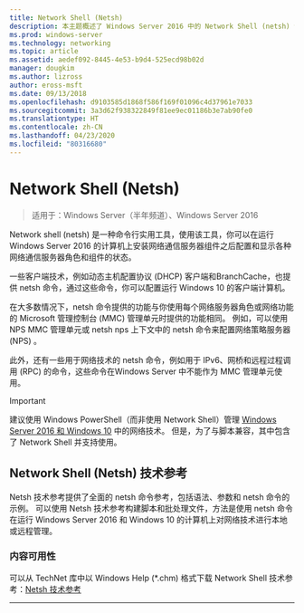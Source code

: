 ```yaml
---
title: Network Shell (Netsh)
description: 本主题概述了 Windows Server 2016 中的 Network Shell (netsh) 命令行实用工具。
ms.prod: windows-server
ms.technology: networking
ms.topic: article
ms.assetid: aedef092-8445-4e53-b9d4-525ecd98b02d
manager: dougkim
ms.author: lizross
author: eross-msft
ms.date: 09/13/2018
ms.openlocfilehash: d9103585d1868f586f169f01096c4d37961e7033
ms.sourcegitcommit: 3a3d62f938322849f81ee9ec01186b3e7ab90fe0
ms.translationtype: HT
ms.contentlocale: zh-CN
ms.lasthandoff: 04/23/2020
ms.locfileid: "80316680"
---
```

# <a name="network-shell-netsh"></a>Network Shell \(Netsh\)

>适用于：Windows Server（半年频道）、Windows Server 2016

Network shell (netsh) 是一种命令行实用工具，使用该工具，你可以在运行 Windows Server 2016 的计算机上安装网络通信服务器组件之后配置和显示各种网络通信服务器角色和组件的状态。

一些客户端技术，例如动态主机配置协议 \(DHCP\) 客户端和BranchCache，也提供 netsh 命令，通过这些命令，你可以配置运行 Windows 10 的客户端计算机。

在大多数情况下，netsh 命令提供的功能与你使用每个网络服务器角色或网络功能的 Microsoft 管理控制台 \(MMC\) 管理单元时提供的功能相同。 例如，可以使用 NPS MMC 管理单元或 netsh nps 上下文中的 netsh 命令来配置网络策略服务器 \(NPS\)  。

此外，还有一些用于网络技术的 netsh 命令，例如用于 IPv6、网桥和远程过程调用 \(RPC\) 的命令，这些命令在Windows Server 中不能作为 MMC 管理单元使用。

>[!IMPORTANT]
>建议使用 Windows PowerShell（而非使用 Network Shell）管理 [Windows Server 2016 和 Windows 10](https://technet.microsoft.com/library/mt156917.aspx) 中的网络技术。 但是，为了与脚本兼容，其中包含了 Network Shell 并支持使用。

## <a name="network-shell-netsh-technical-reference"></a>Network Shell (Netsh) 技术参考

Netsh 技术参考提供了全面的 netsh 命令参考，包括语法、参数和 netsh 命令的示例。 可以使用 Netsh 技术参考构建脚本和批处理文件，方法是使用 netsh 命令在运行 Windows Server 2016 和 Windows 10 的计算机上对网络技术进行本地或远程管理。  
  
### <a name="content-availability"></a>内容可用性  
  
可以从 TechNet 库中以 Windows Help \(*.chm\) 格式下载 Network Shell 技术参考：[Netsh 技术参考](https://gallery.technet.microsoft.com/Netsh-Technical-Reference-c46523dc)  
  
---
